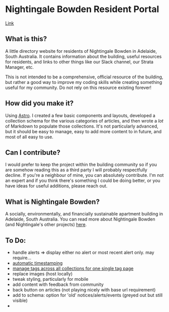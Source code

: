 # Nightingale Bowden Resident Portal

[Link](https://sxxb.github.io/nightingale-bowden-portal/)

## What is this?

A little directory website for residents of Nightingale Bowden in Adelaide, South Australia. It contains information about the building, useful resources for residents, and links to other things like our Slack channel, our Strata Manager, etc.

This is not intended to be a comprehensive, official resource of the building, but rather a good way to improve my coding skills while creating something useful for my community. Do not rely on this resource existing forever!

## How did you make it?

Using [Astro](https://astro.build). I created a few basic components and layouts, developed a collection schema for the various categories of articles, and then wrote a *lot* of Markdown to populate those collections. It's not particularly advanced, but it should be easy to manage, easy to add more content to in future, and most of all easy to use.

## Can I contribute?

I would prefer to keep the project within the building community so if you are somehow reading this as a third party I will probably respectfully decline. If you're a neighbour of mine, you can absolutely contribute. I'm not an expert and if you think there's something I could be doing better, or you have ideas for useful additions, please reach out.

## What is Nightingale Bowden?
A socially, environmentally, and financially sustainable apartment building in Adelaide, South Australia. You can read more about Nightingale Bowden (and Nightingale's other projects) [here](https://www.nightingalehousing.org/project/nightingale-bowden).

## To Do:

- handle alerts => display either no alert or most recent alert only. may require...
- [automatic timestamping](https://docs.astro.build/en/recipes/modified-time/)
- [manage tags across all collections for one single tag page](https://stackoverflow.com/questions/77525579/how-to-retrieve-all-content-with-getcollection)
- replace images (host locally)
- tweak styling, particularly for mobile
- add content with feedback from community
- back button on articles (not playing nicely with base url requirement)
- add to schema: option for 'old' notices/alerts/events (greyed out but still visible)
- 



